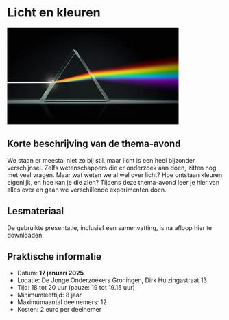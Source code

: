 # Licht en kleuren

![licht](licht.jpg)

## Korte beschrijving van de thema-avond
We staan er meestal niet zo bij stil, maar licht is een heel bijzonder verschijnsel. Zelfs wetenschappers die er onderzoek aan doen, zitten nog met veel vragen. Maar wat weten we al wel over licht? Hoe ontstaan kleuren eigenlijk, en hoe kan je die zien? Tijdens deze thema-avond leer je hier van alles over en gaan we verschillende experimenten doen.

## Lesmateriaal
De gebruikte presentatie, inclusief een samenvatting, is na afloop hier te downloaden.

## Praktische informatie
- Datum: **17 januari 2025**
- Locatie: De Jonge Onderzoekers Groningen, Dirk Huizingastraat 13
- Tijd: 18 tot 20 uur (pauze: 19 tot 19.15 uur)
- Minimumleeftijd: 8 jaar
- Maximumaantal deelnemers: 12
- Kosten: 2 euro per deelnemer
